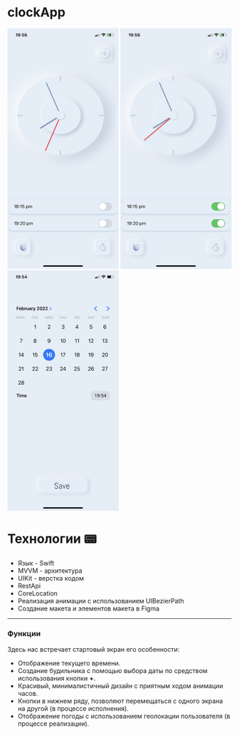 # clockApp

<img src="https://github.com/shrubsproject/clockApp/blob/main/clock/Main.png" width="250"> <img src="https://github.com/shrubsproject/clockApp/blob/main/clock/switch.png" width="250"> <img src="https://github.com/shrubsproject/clockApp/blob/main/clock/datePicker.png" width="250"> 

# Технологии :pager:

* Язык - Swift
* MVVM - архитектура
* UIKit - верстка кодом
* RestApi
* CoreLocation
* Реализация анимации с использованием UIBezierPath
* Создание макета и элементов макета в Figma
__________________________________________________________________________
### Функции

Здесь нас встречает стартовый экран его особенности:

* Отображение текущего времени.
* Создание будильника с помощью выбора даты по средством использования кнопки **+**.
* Красивый, минималистичный дизайн с приятным ходом анимации часов.
* Кнопки в нижнем ряду, позволяют перемещаться с одного экрана на другой (в процессе исполнения).
* Отображение погоды с использованием геолокации пользователя (в процессе реализации).
